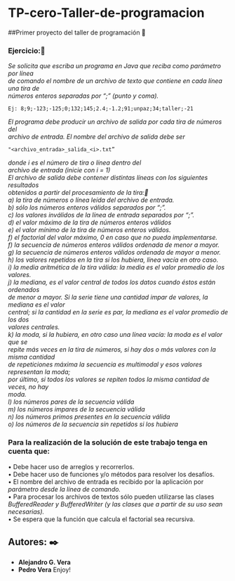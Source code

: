 # TP-cero-Taller-de-programacion
##Primer proyecto del taller de programación 🚀

### Ejercicio:🔧

_Se solicita que escriba un programa en Java que reciba como parámetro por línea_<br/>
_de comando el nombre de un archivo de texto que contiene en cada línea una tira de_<br/>
_números enteros separadas por “;” (punto y coma)._<br/>
```
Ej: 8;9;-123;-125;0;132;145;2.4;-1.2;91;unpaz;34;taller;-21
```
_El programa debe producir un archivo de salida por cada tira de números del_<br/>
_archivo de entrada. El nombre del archivo de salida debe ser_<br/>
```
"<archivo_entrada>_salida_<i>.txt” 
```
_donde i es el número de tira o línea dentro del_<br/>
_archivo de entrada (inicie con i = 1)_<br/>
_El archivo de salida debe contener distintas líneas con los siguientes resultados_<br/>
_obtenidos a partir del procesamiento de la tira:📄_<br/>
_a) la tira de números o línea leída del archivo de entrada._<br/>
_b) sólo los números enteros válidos separados por “;”._<br/>
_c) los valores inválidos de la línea de entrada separados por “;”._<br/>
_d) el valor máximo de la tira de números enteros válidos_<br/>
_e) el valor mínimo de la tira de números enteros válidos._<br/>
_f) el factorial del valor máximo, 0 en caso que no pueda implementarse._<br/>
_f) la secuencia de números enteros válidos ordenada de menor a mayor._<br/>
_g) la secuencia de números enteros válidos ordenada de mayor a menor._<br/>
_h) los valores repetidos en la tira si los hubiera, línea vacía en otro caso._<br/>
_i) la media aritmética de la tira válida: la media es el valor promedio de los valores._<br/>
_j) la mediana, es el valor central de todos los datos cuando éstos están ordenados_<br/>
_de menor a mayor. Si la serie tiene una cantidad impar de valores, la mediana es el valor_<br/>
_central; si la cantidad en la serie es par, la mediana es el valor promedio de los dos_<br/>
_valores centrales._<br/>
_k) la moda, si la hubiera, en otro caso una línea vacía: la moda es el valor que se_<br/>
_repite más veces en la tira de números, si hay dos o más valores con la misma cantidad_<br/>
_de repeticiones máxima la secuencia es multimodal y esos valores representan la moda;_<br/>
_por último, si todos los valores se repiten todos la misma cantidad de veces, no hay_<br/>
_moda._<br/>
_l) los números pares de la secuencia válida_<br/>
_m) los números impares de la secuencia válida_<br/>
_n) los números primos presentes en la secuencia válida_<br/>
_o) los números de la secuencia sin repetidos si los hubiera_<br/>
### Para la realización de la solución de este trabajo tenga en cuenta que:
• Debe hacer uso de arreglos y recorrerlos.<br/>
• Debe hacer uso de funciones y/o métodos para resolver los desafíos.<br/>
• El nombre del archivo de entrada es recibido por la aplicación por<br/>
_parámetro desde la línea de comando._<br/>
• Para procesar los archivos de textos sólo pueden utilizarse las clases<br/>
_BufferedReader y BufferedWriter (y las clases que a partir de su uso sean_<br/>
_necesarias)._<br/>
• Se espera que la función que calcula el factorial sea recursiva.<br/>

## Autores: ✒️
* **Alejandro G. Vera**
* **Pedro Vera**
Enjoy!
